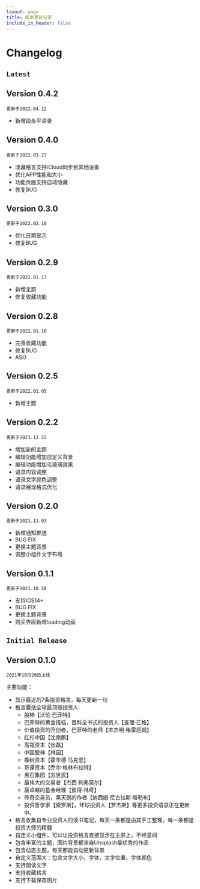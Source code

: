 ```yaml
---
layout: page
title: 版本更新记录
include_in_header: false
---
```


# Changelog




## `Latest`

## Version 0.4.2
`更新于2022.04.12`
* 新增段永平语录
## Version 0.4.0

`更新于2022.03.23`

* 收藏格言支持iCloud同步到其他设备
* 优化APP性能和大小
* 功能页面支持自动隐藏
* 修复BUG
## Version 0.3.0

`更新于2022.02.10`

- 优化日期显示
- 修复BUG

## Version 0.2.9

`更新于2022.01.17`

- 新增主题
- 修复收藏功能
## Version 0.2.8

`更新于2022.01.16`

- 完善收藏功能
- 修复BUG
- ASO
## Version 0.2.5

`更新于2022.01.05`

- 新增主题


## Version 0.2.2

`更新于2021.12.22`

- 增加新的主题
- 编辑功能增加自定义背景
- 编辑功能增加毛玻璃效果
- 语录内容调整
- 语录文字颜色调整
- 语录展现格式优化

## Version 0.2.0

`更新于2021.11.03`


* 新增通知推送
* BUG FIX
* 更换主题背景
* 调整小组件文字布局



## Version 0.1.1

`更新于2021.10.28`


* 支持IOS14+
* BUG FIX
* 更换主题背景
* 购买界面新增loading动画



## `Initial Release`

## Version 0.1.0
`2021年10月26日上线`

主要功能：

* 显示最近的7条投资格言，每天更新一句
* 格言囊括全球最顶级投资人: 
  * 股神【沃伦·巴菲特】
  * 巴菲特的黄金搭档，百科全书式的投资人【查理·芒格】
  * 价值投资的开创者，巴菲特的老师【本杰明·格雷厄姆】
  * 红杉中国【沈南鹏】
  * 高瓴资本【张磊】
  * 中国股神【林园】
  * 橡树资本【霍华德·马克思】
  * 哥谭资本【乔尔·格林布拉特】
  * 黑石集团【苏世民】
  * 最伟大的交易者【杰西·利弗莫尔】
  * 最卓越的基金经理【彼得·林奇】
  * 传奇交易员，黑天鹅的作者【纳西姆·尼古拉斯·塔勒布】
  * 投资哲学家【索罗斯】，环球投资人【罗杰斯】等更多投资语录正在更新中。
* 格言收集自专业投资人的读书笔记，每天一条都是由其手工整理，每一条都是投资大师的精髓
* 自定义小组件，可以让投资格言直接显示在主屏上，不经意间
* 包含丰富的主题，图片背景都来自Unsplash最优秀的作品
* 包含动态主题，每天都能自动更新背景
* 自定义范围大：包含文字大小，字体，文字位置，字体颜色
* 支持朗读文字
* 支持收藏格言
* 支持下载保存图片